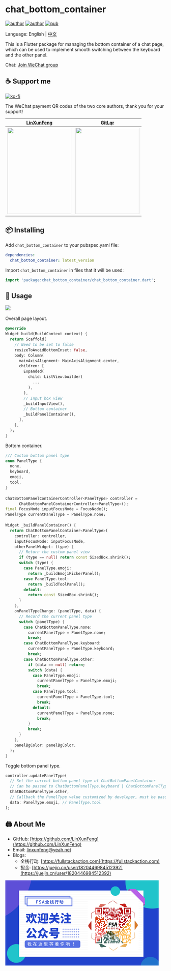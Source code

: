 # chat_bottom_container

[![author](https://img.shields.io/badge/author-LinXunFeng-blue.svg?style=flat-square&logo=Iconify)](https://github.com/LinXunFeng/) [![author](https://img.shields.io/badge/author-GitLqr-blue.svg?style=flat-square&logo=Iconify)](https://github.com/GitLqr/) [![pub](https://img.shields.io/pub/v/chat_bottom_container?&style=flat-square&label=pub&logo=dart)](https://pub.dev/packages/chat_bottom_container)

Language: English | [中文](https://github.com/LinXunFeng/flutter_chat_packages/blob/main/packages/chat_bottom_container/README-zh.md)

This is a Flutter package for managing the bottom container of a chat page, which can be used to implement smooth switching between the keyboard and the other panel.

Chat: [Join WeChat group](https://mp.weixin.qq.com/s/JBbMstn0qW6M71hh-BRKzw)


## ☕ Support me

[![ko-fi](https://ko-fi.com/img/githubbutton_sm.svg)](https://ko-fi.com/T6T4JKVRP)

The WeChat payment QR codes of the two core authors, thank you for your support!

|[LinXunFeng](https://github.com/LinXunFeng)|[GitLqr](https://github.com/GitLqr)|
|-|-|
|<img height="272" width="200" src="https://cdn.jsdelivr.net/gh/FullStackAction/PicBed@resource20220417121922/image/202303181116760.jpeg"/>|<img height="272" width="200" src="https://cdn.jsdelivr.net/gh/FullStackAction/PicBed@resource20230813121546/image/202406172130257.jpg"/>|


## 📦 Installing

Add `chat_bottom_container` to your pubspec.yaml file:


```yaml
dependencies:
  chat_bottom_container: latest_version
```

Import `chat_bottom_container` in files that it will be used:

```dart
import 'package:chat_bottom_container/chat_bottom_container.dart';
```

## 🚀 Usage

![](https://cdn.jsdelivr.net/gh/FullStackAction/PicBed@resource20230813121546/image/202406172255393.gif)

Overall page layout.

```dart
@override
Widget build(BuildContext context) {
  return Scaffold(
    // Need to be set to false
    resizeToAvoidBottomInset: false,
    body: Column(
      mainAxisAlignment: MainAxisAlignment.center,
      children: [
        Expanded(
          child: ListView.builder(
            ...
          ),
        ),
        // Input box view
        _buildInputView(),
        // Bottom container
        _buildPanelContainer(),
      ],
    ),
  );
}
```

Bottom container.

```dart
/// Custom bottom panel type
enum PanelType {
  none,
  keyboard,
  emoji,
  tool,
}

ChatBottomPanelContainerController<PanelType> controller =
      ChatBottomPanelContainerController<PanelType>();
final FocusNode inputFocusNode = FocusNode();
PanelType currentPanelType = PanelType.none;

Widget _buildPanelContainer() {
  return ChatBottomPanelContainer<PanelType>(
    controller: controller,
    inputFocusNode: inputFocusNode,
    otherPanelWidget: (type) {
      // Return the custom panel view
      if (type == null) return const SizedBox.shrink();
      switch (type) {
        case PanelType.emoji:
          return _buildEmojiPickerPanel();
        case PanelType.tool:
          return _buildToolPanel();
        default:
          return const SizedBox.shrink();
      }
    },
    onPanelTypeChange: (panelType, data) {
      // Record the current panel type
      switch (panelType) {
        case ChatBottomPanelType.none:
          currentPanelType = PanelType.none;
          break;
        case ChatBottomPanelType.keyboard:
          currentPanelType = PanelType.keyboard;
          break;
        case ChatBottomPanelType.other:
          if (data == null) return;
          switch (data) {
            case PanelType.emoji:
              currentPanelType = PanelType.emoji;
              break;
            case PanelType.tool:
              currentPanelType = PanelType.tool;
              break;
            default:
              currentPanelType = PanelType.none;
              break;
          }
          break;
      }
    },
    panelBgColor: panelBgColor,
  );
}
```

Toggle bottom panel type.

```dart
controller.updatePanelType(
  // Set the current bottom panel type of ChatBottomPanelContainer
  // Can be passed to ChatBottomPanelType.keyboard | ChatBottomPanelType.other | ChatBottomPanelType.none
  ChatBottomPanelType.other,
  // Callback the PanelType value customized by developer, must be passed when ChatBottomPanelType.other
  data: PanelType.emoji, // PanelType.tool
);
```

## 🖨 About Me

- GitHub: [https://github.com/LinXunFeng](https://github.com/LinXunFeng)
- Email: [linxunfeng@yeah.net](mailto:linxunfeng@yeah.net)
- Blogs: 
  - 全栈行动: [https://fullstackaction.com](https://fullstackaction.com)
  - 掘金: [https://juejin.cn/user/1820446984512392](https://juejin.cn/user/1820446984512392) 

<img height="267.5" width="481.5" src="https://github.com/LinXunFeng/LinXunFeng/raw/master/static/img/FSAQR.png"/>